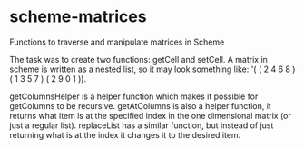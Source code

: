 # scheme-matrices
Functions to traverse and manipulate matrices in Scheme

The task was to create two functions: getCell and setCell. A matrix in scheme is written as a nested list, so it may look something like: '( ( 2 4 6 8 ) ( 1 3 5 7 ) ( 2 9 0 1 )).

getColumnsHelper is a helper function which makes it possible for getColumns to be recursive. getAtColumns is also a helper function, it returns what item is at the specified index in the one dimensional matrix (or just a regular list). replaceList has a similar function, but instead of just returning what is at the index it changes it to the desired item.
